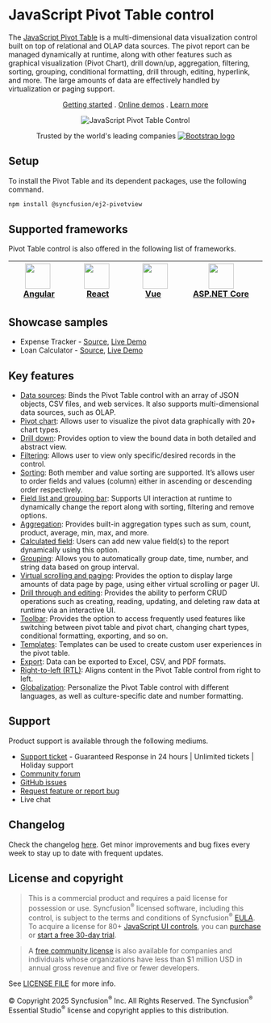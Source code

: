 # JavaScript Pivot Table control

The [JavaScript Pivot Table](https://www.syncfusion.com/javascript-ui-controls/js-pivot-table?utm_source=npm&utm_medium=listing&utm_campaign=javascript-pivot-table-npm) is a multi-dimensional data visualization control built on top of relational and OLAP data sources. The pivot report can be managed dynamically at runtime, along with other features such as graphical visualization (Pivot Chart), drill down/up, aggregation, filtering, sorting, grouping, conditional formatting, drill through, editing, hyperlink, and more. The large amounts of data are effectively handled by virtualization or paging support.

<p align="center">
    <a href="https://ej2.syncfusion.com/documentation/pivotview/getting-started/?utm_source=npm&utm_medium=listing&utm_campaign=javascript-pivot-table-npm">Getting started</a> . 
    <a href="https://ej2.syncfusion.com/demos/?utm_source=npm&utm_medium=listing&utm_campaign=javascript-pivot-table-npm#/material/pivot-table/default.html">Online demos</a> . 
    <a href="https://www.syncfusion.com/javascript-ui-controls/js-pivot-table?utm_source=npm&utm_medium=listing&utm_campaign=javascript-pivot-table-npm">Learn more</a>
</p>

<p align="center">
    <img src="https://raw.githubusercontent.com/SyncfusionExamples/nuget-img/master/javascript/javascript-pivot-table.png" alt="JavaScript Pivot Table Control" />
</p>

<p align="center">
Trusted by the world's leading companies
  <a href="https://www.syncfusion.com">
    <img src="https://raw.githubusercontent.com/SyncfusionExamples/nuget-img/master/syncfusion/syncfusion-trusted-companies.webp" alt="Bootstrap logo">
  </a>
</p>

## Setup

To install the Pivot Table and its dependent packages, use the following command.

```sh
npm install @syncfusion/ej2-pivotview
```

## Supported frameworks

Pivot Table control is also offered in the following list of frameworks.

| [<img src="https://ej2.syncfusion.com/github/images/angular.svg" height="50" />](https://www.syncfusion.com/angular-ui-components?utm_medium=listing&utm_source=github)<br/>&nbsp;&nbsp;&nbsp;&nbsp;&nbsp;[Angular](https://www.syncfusion.com/angular-ui-components?utm_medium=listing&utm_source=github)&nbsp;&nbsp;&nbsp;&nbsp; | [<img src="https://ej2.syncfusion.com/github/images/react.svg"  height="50" />](https://www.syncfusion.com/react-ui-components?utm_medium=listing&utm_source=github)<br/>&nbsp;&nbsp;&nbsp;&nbsp;&nbsp;&nbsp;&nbsp;[React](https://www.syncfusion.com/react-ui-components?utm_medium=listing&utm_source=github)&nbsp;&nbsp;&nbsp;&nbsp;&nbsp;&nbsp; | [<img src="https://ej2.syncfusion.com/github/images/vue.svg" height="50" />](https://www.syncfusion.com/vue-ui-components?utm_medium=listing&utm_source=github)<br/>&nbsp;&nbsp;&nbsp;&nbsp;&nbsp;&nbsp;&nbsp;[Vue](https://www.syncfusion.com/vue-ui-components?utm_medium=listing&utm_source=github)&nbsp;&nbsp;&nbsp;&nbsp;&nbsp;&nbsp;&nbsp;&nbsp;&nbsp; | [<img src="https://ej2.syncfusion.com/github/images/netcore.svg" height="50" />](https://www.syncfusion.com/aspnet-core-ui-controls?utm_medium=listing&utm_source=github)<br/>&nbsp;&nbsp;[ASP.NET&nbsp;Core](https://www.syncfusion.com/aspnet-core-ui-controls?utm_medium=listing&utm_source=github)&nbsp;&nbsp; | [<img src="https://ej2.syncfusion.com/github/images/netmvc.svg" height="50" />](https://www.syncfusion.com/aspnet-mvc-ui-controls?utm_medium=listing&utm_source=github)<br/>&nbsp;&nbsp;[ASP.NET&nbsp;MVC](https://www.syncfusion.com/aspnet-mvc-ui-controls?utm_medium=listing&utm_source=github)&nbsp;&nbsp; | 
| :-----: | :-----: | :-----: | :-----: | :-----: |

## Showcase samples

* Expense Tracker - [Source](https://github.com/syncfusion/ej2-sample-ts-expensetracker?utm_source=npm&utm_medium=listing&utm_campaign=javascript-pivot-table-npm), [Live Demo](https://ej2.syncfusion.com/showcase/typescript/expensetracker/?utm_source=npm&utm_medium=listing&utm_campaign=javascript-pivot-table-npm#/dashboard)
* Loan Calculator - [Source](https://github.com/syncfusion/ej2-sample-ts-loancalculator), [Live Demo](https://ej2.syncfusion.com/showcase/typescript/loancalculator/?utm_source=npm&utm_medium=listing&utm_campaign=javascript-pivot-table-npm)

## Key features

* [Data sources](https://ej2.syncfusion.com/demos/?utm_source=npm&utm_medium=listing&utm_campaign=javascript-pivot-table-npm#/material/pivot-table/local.html): Binds the Pivot Table control with an array of JSON objects, CSV files, and web services. It also supports multi-dimensional data sources, such as OLAP.
* [Pivot chart](https://ej2.syncfusion.com/demos/?utm_source=npm&utm_medium=listing&utm_campaign=javascript-pivot-table-npm#/material/pivot-table/pivot-chart.html): Allows user to visualize the pivot data graphically with 20+ chart types.
* [Drill down](https://ej2.syncfusion.com/demos/?utm_source=npm&utm_medium=listing&utm_campaign=javascript-pivot-table-npm#/material/pivot-table/Drill-Down.html): Provides option to view the bound data in both detailed and abstract view.
* [Filtering](https://ej2.syncfusion.com/demos/?utm_source=npm&utm_medium=listing&utm_campaign=javascript-pivot-table-npm#/material/pivot-table/filtering.html): Allows user to view only specific/desired records in the control.
* [Sorting](https://ej2.syncfusion.com/demos/?utm_source=npm&utm_medium=listing&utm_campaign=javascript-pivot-table-npm#/material/pivot-table/sorting.html): Both member and value sorting are supported. It’s allows user to order fields and values (column) either in ascending or descending order respectively.
* [Field list and grouping bar](https://ej2.syncfusion.com/demos/?utm_source=npm&utm_medium=listing&utm_campaign=javascript-pivot-table-npm#/material/pivot-table/grouping-bar.html): Supports UI interaction at runtime to dynamically change the report along with sorting, filtering and remove options.
* [Aggregation](https://ej2.syncfusion.com/demos/?utm_source=npm&utm_medium=listing&utm_campaign=javascript-pivot-table-npm#/material/pivot-table/aggregation.html): Provides built-in aggregation types such as sum, count, product, average, min, max, and more.
* [Calculated field](https://ej2.syncfusion.com/demos/?utm_source=npm&utm_medium=listing&utm_campaign=javascript-pivot-table-npm#/material/pivot-table/calculated-field.html): Users can add new value field(s) to the report dynamically using this option.
* [Grouping](https://ej2.syncfusion.com/demos/?utm_source=npm&utm_medium=listing&utm_campaign=javascript-pivot-table-npm#/material/pivot-table/grouping.html): Allows you to automatically group date, time, number, and string data based on group interval.
* [Virtual scrolling and paging](https://ej2.syncfusion.com/demos/?utm_source=npm&utm_medium=listing&utm_campaign=javascript-pivot-table-npm#/material/pivot-table/paging.html): Provides the option to display large amounts of data page by page, using either virtual scrolling or pager UI.
* [Drill through and editing](https://ej2.syncfusion.com/demos/?utm_source=npm&utm_medium=listing&utm_campaign=javascript-pivot-table-npm#/material/pivot-table/editing.html): Provides the ability to perform CRUD operations such as creating, reading, updating, and deleting raw data at runtime via an interactive UI.
* [Toolbar](https://ej2.syncfusion.com/demos/?utm_source=npm&utm_medium=listing&utm_campaign=javascript-pivot-table-npm#/material/pivot-table/toolbar.html): Provides the option to access frequently used features like switching between pivot table and pivot chart, changing chart types, conditional formatting, exporting, and so on.
* [Templates](https://ej2.syncfusion.com/demos/?utm_source=npm&utm_medium=listing&utm_campaign=javascript-pivot-table-npm#/material/pivot-table/cell-template.html): Templates can be used to create custom user experiences in the pivot table.
* [Export](https://ej2.syncfusion.com/demos/?utm_source=npm&utm_medium=listing&utm_campaign=javascript-pivot-table-npm#/material/pivot-table/exporting.html): Data can be exported to Excel, CSV, and PDF formats.
* [Right-to-left (RTL)](https://ej2.syncfusion.com/documentation/pivotview/globalization-and-localization/?utm_source=npm&utm_medium=listing&utm_campaign=javascript-pivot-table-npm#right-to-left-rtl): Aligns content in the Pivot Table control from right to left.
* [Globalization](https://ej2.syncfusion.com/documentation/pivotview/globalization-and-localization/?utm_source=npm&utm_medium=listing&utm_campaign=javascript-pivot-table-npm#globalization): Personalize the Pivot Table control with different languages, as well as culture-specific date and number formatting.

## Support

Product support is available through the following mediums.

* [Support ticket](https://support.syncfusion.com/support/tickets/create) - Guaranteed Response in 24 hours | Unlimited tickets | Holiday support
* [Community forum](https://www.syncfusion.com/forums/essential-js2?utm_source=npm&utm_medium=listing&utm_campaign=javascript-pivot-table-npm)
* [GitHub issues](https://github.com/syncfusion/ej2-javascript-ui-controls/issues/new)
* [Request feature or report bug](https://www.syncfusion.com/feedback/javascript?utm_source=npm&utm_medium=listing&utm_campaign=javascript-pivot-table-npm)
* Live chat

## Changelog

Check the changelog [here](https://github.com/syncfusion/ej2-javascript-ui-controls/blob/master/controls/pivotview/CHANGELOG.md?utm_source=npm&utm_medium=listing&utm_campaign=javascript-pivot-table-npm). Get minor improvements and bug fixes every week to stay up to date with frequent updates.

## License and copyright

> This is a commercial product and requires a paid license for possession or use. Syncfusion<sup>®</sup> licensed software, including this control, is subject to the terms and conditions of Syncfusion<sup>®</sup> [EULA](https://www.syncfusion.com/eula/es/). To acquire a license for 80+ [JavaScript UI controls](https://www.syncfusion.com/javascript-ui-controls), you can [purchase](https://www.syncfusion.com/sales/products) or [start a free 30-day trial](https://www.syncfusion.com/account/manage-trials/start-trials).

> A [free community license](https://www.syncfusion.com/products/communitylicense) is also available for companies and individuals whose organizations have less than $1 million USD in annual gross revenue and five or fewer developers.

See [LICENSE FILE](https://github.com/syncfusion/ej2-javascript-ui-controls/blob/master/license?utm_source=npm&utm_medium=listing&utm_campaign=javascript-pivot-table-npm) for more info.

© Copyright 2025 Syncfusion<sup>®</sup> Inc. All Rights Reserved. The Syncfusion<sup>®</sup> Essential Studio<sup>®</sup> license and copyright applies to this distribution.